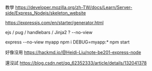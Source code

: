 

教學
https://developer.mozilla.org/zh-TW/docs/Learn/Server-side/Express_Nodejs/skeleton_website

https://expressjs.com/en/starter/generator.html

ejs / pug / handlebars / Jinja2 ?
--no-view 

express --no-view myapp
npm i
DEBUG=myapp:* npm start


好像沒用
https://hackmd.io/@Heidi-Liu/note-be201-express-node

還沒試
https://blog.csdn.net/qq_62352333/article/details/132041378

